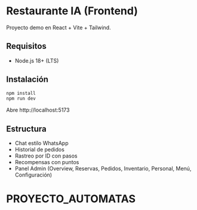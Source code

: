 
# Restaurante IA (Frontend)

Proyecto demo en React + Vite + Tailwind.
## Requisitos
- Node.js 18+ (LTS)
## Instalación
```bash
npm install
npm run dev
```
Abre http://localhost:5173

## Estructura
- Chat estilo WhatsApp
- Historial de pedidos
- Rastreo por ID con pasos
- Recompensas con puntos
- Panel Admin (Overview, Reservas, Pedidos, Inventario, Personal, Menú, Configuración)
# PROYECTO_AUTOMATAS
